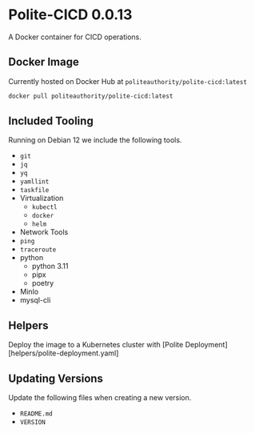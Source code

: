 # Polite-CICD 0.0.13
A Docker container for CICD operations.

## Docker Image
Currently hosted on Docker Hub at `politeauthority/polite-cicd:latest`
```bash
docker pull politeauthority/polite-cicd:latest
```

## Included Tooling
Running on Debian 12 we include the following tools.
 - `git`
 - `jq`
 - `yq`
 - `yamllint`
 - `taskfile`
 - Virtualization
   - `kubectl`
   - `docker`
   - `helm`
 - Network Tools
  - `ping`
  - `traceroute`
 - python
   - python 3.11
   - pipx
   - poetry
 - MinIo
 - mysql-cli

## Helpers
Deploy the image to a Kubernetes cluster with [Polite Deployment][helpers/polite-deployment.yaml]


## Updating Versions
Update the following files when creating a new version.
 - `README.md`
 - `VERSION`
